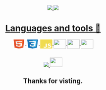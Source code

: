 
<div align="center">
  <a href="https://github.com/Hashimoto1312">
  <img height="160em" src="https://github-readme-stats.vercel.app/api?username=Hashimoto1312&show_icons=true&theme=tokyonight&include_all_commits=true&count_private=true"/>
  <img height="160em" src="https://github-readme-stats.vercel.app/api/top-langs/?username=Hashimoto1312&layout=compact&langs_count=7&theme=tokyonight"/>
    
    
  <h1>Languages and tools 🔨</h1>
  <img align="center" height="30" width="40" src="https://raw.githubusercontent.com/devicons/devicon/master/icons/html5/html5-original.svg">
  <img align="center" height="30" width="40" src="https://raw.githubusercontent.com/devicons/devicon/master/icons/css3/css3-original.svg">
  <img align="center" height="30" width="40" src="https://raw.githubusercontent.com/devicons/devicon/master/icons/javascript/javascript-plain.svg">
  <img align="center" height="30" width="40" src="https://cdn.jsdelivr.net/gh/devicons/devicon/icons/git/git-original.svg">
  <img align="center" height="30" width="40" src="https://cdn.jsdelivr.net/gh/devicons/devicon/icons/vscode/vscode-original.svg">
  <img align="center" height="30" width="40" src="https://cdn.jsdelivr.net/gh/devicons/devicon/icons/linux/linux-original.svg">
 
 ##
  
<div align="center"> 
  <a href="https://www.instagram.com/hashimoto01_01/"><img src="https://img.shields.io/badge/-Instagram-%23E4405F?style=for-the-badge&logo=instagram&logoColor=white" target="_blank"></a<br>
  <a href="https://www.linkedin.com/in/kendi-hashimoto-202359220/"><img height="30" width="40" src="https://cdn.jsdelivr.net/gh/devicons/devicon/icons/linkedin/linkedin-original.svg" /></a>
</div>

  <h2> Thanks for visting.
</div>
